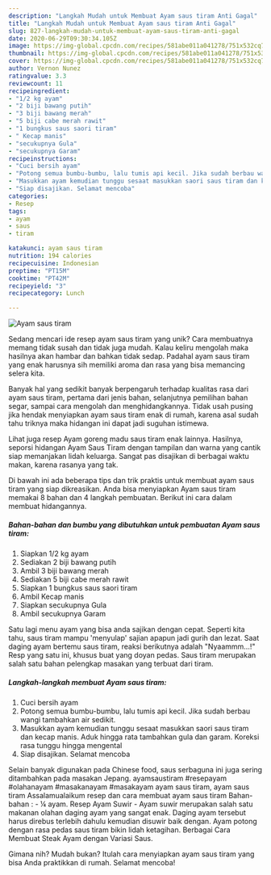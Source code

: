 ```yaml
---
description: "Langkah Mudah untuk Membuat Ayam saus tiram Anti Gagal"
title: "Langkah Mudah untuk Membuat Ayam saus tiram Anti Gagal"
slug: 827-langkah-mudah-untuk-membuat-ayam-saus-tiram-anti-gagal
date: 2020-06-29T09:30:34.105Z
image: https://img-global.cpcdn.com/recipes/581abe011a041278/751x532cq70/ayam-saus-tiram-foto-resep-utama.jpg
thumbnail: https://img-global.cpcdn.com/recipes/581abe011a041278/751x532cq70/ayam-saus-tiram-foto-resep-utama.jpg
cover: https://img-global.cpcdn.com/recipes/581abe011a041278/751x532cq70/ayam-saus-tiram-foto-resep-utama.jpg
author: Vernon Nunez
ratingvalue: 3.3
reviewcount: 11
recipeingredient:
- "1/2 kg ayam"
- "2 biji bawang putih"
- "3 biji bawang merah"
- "5 biji cabe merah rawit"
- "1 bungkus saus saori tiram"
- " Kecap manis"
- "secukupnya Gula"
- "secukupnya Garam"
recipeinstructions:
- "Cuci bersih ayam"
- "Potong semua bumbu-bumbu, lalu tumis api kecil. Jika sudah berbau wangi tambahkan air sedikit."
- "Masukkan ayam kemudian tunggu sesaat masukkan saori saus tiram dan kecap manis. Aduk hingga rata tambahkan gula dan garam. Koreksi rasa tunggu hingga mengental"
- "Siap disajikan. Selamat mencoba"
categories:
- Resep
tags:
- ayam
- saus
- tiram

katakunci: ayam saus tiram 
nutrition: 194 calories
recipecuisine: Indonesian
preptime: "PT15M"
cooktime: "PT42M"
recipeyield: "3"
recipecategory: Lunch

---
```



![Ayam saus tiram](https://img-global.cpcdn.com/recipes/581abe011a041278/751x532cq70/ayam-saus-tiram-foto-resep-utama.jpg)

Sedang mencari ide resep ayam saus tiram yang unik? Cara membuatnya memang tidak susah dan tidak juga mudah. Kalau keliru mengolah maka hasilnya akan hambar dan bahkan tidak sedap. Padahal ayam saus tiram yang enak harusnya sih memiliki aroma dan rasa yang bisa memancing selera kita.

Banyak hal yang sedikit banyak berpengaruh terhadap kualitas rasa dari ayam saus tiram, pertama dari jenis bahan, selanjutnya pemilihan bahan segar, sampai cara mengolah dan menghidangkannya. Tidak usah pusing jika hendak menyiapkan ayam saus tiram enak di rumah, karena asal sudah tahu triknya maka hidangan ini dapat jadi suguhan istimewa.

Lihat juga resep Ayam goreng madu saus tiram enak lainnya. Hasilnya, seporsi hidangan Ayam Saus Tiram dengan tampilan dan warna yang cantik siap memanjakan lidah keluarga. Sangat pas disajikan di berbagai waktu makan, karena rasanya yang tak.


Di bawah ini ada beberapa tips dan trik praktis untuk membuat ayam saus tiram yang siap dikreasikan. Anda bisa menyiapkan Ayam saus tiram memakai 8 bahan dan 4 langkah pembuatan. Berikut ini cara dalam membuat hidangannya.

<!--inarticleads1-->

##### Bahan-bahan dan bumbu yang dibutuhkan untuk pembuatan Ayam saus tiram:

1. Siapkan 1/2 kg ayam
1. Sediakan 2 biji bawang putih
1. Ambil 3 biji bawang merah
1. Sediakan 5 biji cabe merah rawit
1. Siapkan 1 bungkus saus saori tiram
1. Ambil  Kecap manis
1. Siapkan secukupnya Gula
1. Ambil secukupnya Garam


Satu lagi menu ayam yang bisa anda sajikan dengan cepat. Seperti kita tahu, saus tiram mampu &#39;menyulap&#39; sajian apapun jadi gurih dan lezat. Saat daging ayam bertemu saus tiram, reaksi berikutnya adalah &#34;Nyaammm…!&#34; Resp yang satu ini, khusus buat yang doyan pedas. Saus tiram merupakan salah satu bahan pelengkap masakan yang terbuat dari tiram. 

<!--inarticleads2-->

##### Langkah-langkah membuat Ayam saus tiram:

1. Cuci bersih ayam
1. Potong semua bumbu-bumbu, lalu tumis api kecil. Jika sudah berbau wangi tambahkan air sedikit.
1. Masukkan ayam kemudian tunggu sesaat masukkan saori saus tiram dan kecap manis. Aduk hingga rata tambahkan gula dan garam. Koreksi rasa tunggu hingga mengental
1. Siap disajikan. Selamat mencoba


Selain banyak digunakan pada Chinese food, saus serbaguna ini juga sering ditambahkan pada masakan Jepang. ayamsaustiram #resepayam #olahanayam #masakanayam #masakayam ayam saus tiram, ayam saus tiram Assalamualaikum resep dan cara membuat ayam saus tiram Bahan-bahan : - ¼ ayam. Resep Ayam Suwir - Ayam suwir merupakan salah satu makanan olahan daging ayam yang sangat enak. Daging ayam tersebut harus direbus terlebih dahulu kemudian disuwir baik dengan. Ayam potong dengan rasa pedas saus tiram bikin lidah ketagihan. Berbagai Cara Membuat Steak Ayam dengan Variasi Saus. 

Gimana nih? Mudah bukan? Itulah cara menyiapkan ayam saus tiram yang bisa Anda praktikkan di rumah. Selamat mencoba!
